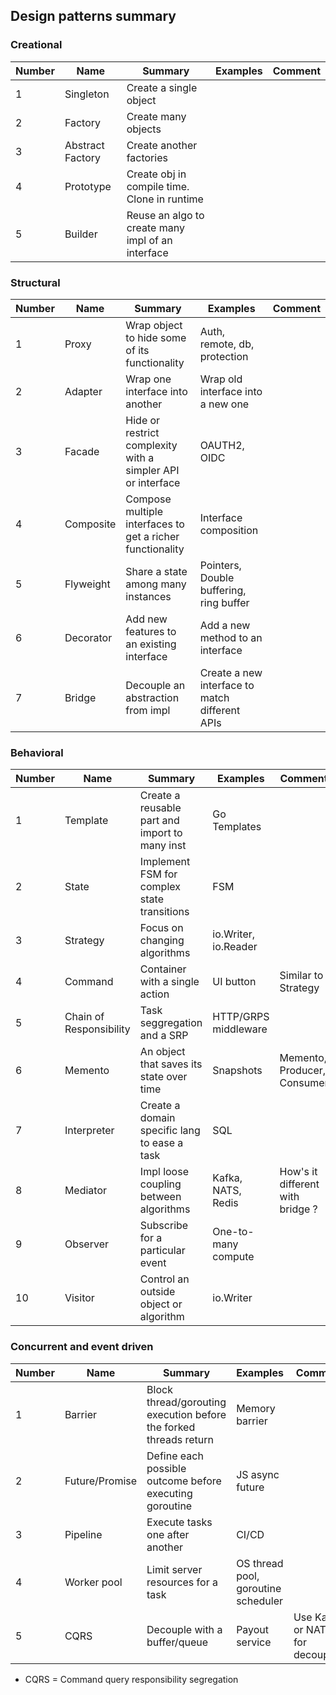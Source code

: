 ## Design patterns summary

### Creational

| Number | Name             | Summary                                           | Examples | Comment |
| ------ | ---------------- | ------------------------------------------------- | -------- | ------- |
| 1      | Singleton        | Create a single object                            |          |         |
| 2      | Factory          | Create many objects                               |          |         |
| 3      | Abstract Factory | Create another factories                          |          |         |
| 4      | Prototype        | Create obj in compile time. Clone in runtime      |          |         |
| 5      | Builder          | Reuse an algo to create many impl of an interface |          |         |

### Structural

| Number | Name      | Summary                                                     | Examples                                       | Comment |
| ------ | --------- | ----------------------------------------------------------- | ---------------------------------------------- | ------- |
| 1      | Proxy     | Wrap object to hide some of its functionality               | Auth, remote, db, protection                   |         |
| 2      | Adapter   | Wrap one interface into another                             | Wrap old interface into a new one              |         |
| 3      | Facade    | Hide or restrict complexity with a simpler API or interface | OAUTH2, OIDC                                   |         |
| 4      | Composite | Compose multiple interfaces to get a richer functionality   | Interface composition                          |         |
| 5      | Flyweight | Share a state among many instances                          | Pointers, Double buffering, ring buffer        |         |
| 6      | Decorator | Add new features to an existing interface                   | Add a new method to an interface               |         |
| 7      | Bridge    | Decouple an abstraction from impl                           | Create a new interface to match different APIs |         |

### Behavioral

| Number | Name                    | Summary                                        | Examples             | Comment                          |
| ------ | ----------------------- | ---------------------------------------------- | -------------------- | -------------------------------- |
| 1      | Template                | Create a reusable part and import to many inst | Go Templates         |                                  |
| 2      | State                   | Implement FSM for complex state transitions    | FSM                  |                                  |
| 3      | Strategy                | Focus on changing algorithms                   | io.Writer, io.Reader |                                  |
| 4      | Command                 | Container with a single action                 | UI button            | Similar to Strategy              |
| 5      | Chain of Responsibility | Task seggregation and a SRP                    | HTTP/GRPS middleware |                                  |
| 6      | Memento                 | An object that saves its state over time       | Snapshots            | Memento, Producer, Consumer      |
| 7      | Interpreter             | Create a domain specific lang to ease a task   | SQL                  |                                  |
| 8      | Mediator                | Impl loose coupling between algorithms         | Kafka, NATS, Redis   | How's it different with bridge ? |
| 9      | Observer                | Subscribe for a particular event               | One-to-many compute  |                                  |
| 10     | Visitor                 | Control an outside object or algorithm         | io.Writer            |                                  |

### Concurrent and event driven

| Number | Name           | Summary                                                           | Examples                            | Comment                          |
| ------ | -------------- | ----------------------------------------------------------------- | ----------------------------------- | -------------------------------- |
| 1      | Barrier        | Block thread/gorouting execution before the forked threads return | Memory barrier                      |                                  |
| 2      | Future/Promise | Define each possible outcome before executing goroutine           | JS async future                     |                                  |
| 3      | Pipeline       | Execute tasks one after another                                   | CI/CD                               |                                  |
| 4      | Worker pool    | Limit server resources for a task                                 | OS thread pool, goroutine scheduler |                                  |
| 5      | CQRS           | Decouple with a buffer/queue                                      | Payout service                      | Use Kafka or NATS for decoupling |

- CQRS = Command query responsibility segregation
